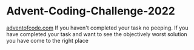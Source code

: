 # Advent-Coding-Challenge-2022
[adventofcode.com](https://adventofcode.com/)
If you haven't completed your task no peeping.
If you have completed your task and want to see the objectively worst solution you have come to the right place
